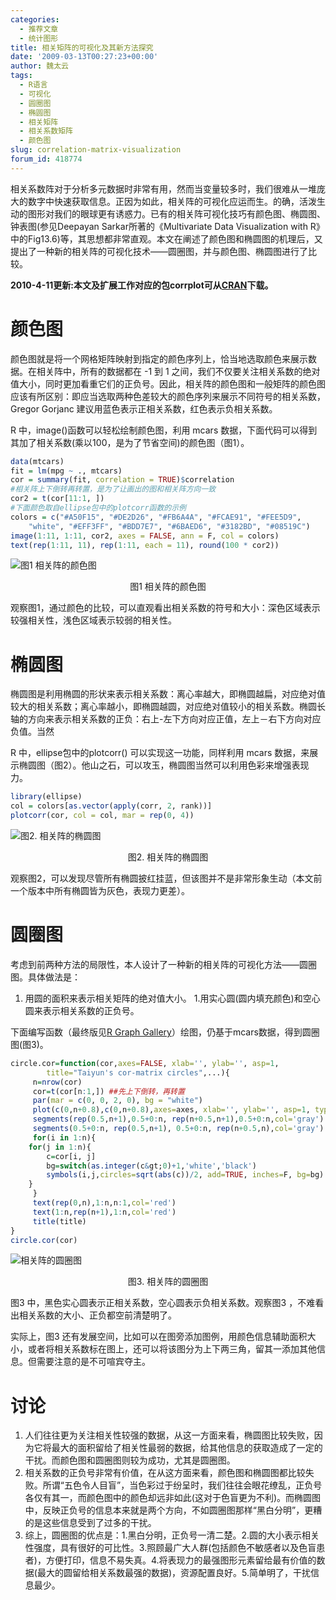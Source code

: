 ```yaml
---
categories:
  - 推荐文章
  - 统计图形
title: 相关矩阵的可视化及其新方法探究
date: '2009-03-13T00:27:23+00:00'
author: 魏太云
tags:
  - R语言
  - 可视化
  - 圆圈图
  - 椭圆图
  - 相关矩阵
  - 相关系数矩阵
  - 颜色图
slug: correlation-matrix-visualization
forum_id: 418774
---
```


相关系数阵对于分析多元数据时非常有用，然而当变量较多时，我们很难从一堆庞大的数字中快速获取信息。正因为如此，相关阵的可视化应运而生。的确，活泼生动的图形对我们的眼球更有诱惑力。已有的相关阵可视化技巧有颜色图、椭圆图、钟表图(参见Deepayan Sarkar所著的《Multivariate Data Visualization with R》中的Fig13.6)等，其思想都非常直观。本文在阐述了颜色图和椭圆图的机理后，又提出了一种新的相关阵的可视化技术——圆圈图，并与颜色图、椭圆图进行了比较。

**2010-4-11更新:本文及扩展工作对应的包corrplot可从[CRAN](http://cran.r-project.org/web/packages/corrplot/index.html)下载。**

<!--more-->

# 颜色图

颜色图就是将一个网格矩阵映射到指定的颜色序列上，恰当地选取颜色来展示数据。在相关阵中，所有的数据都在 -1 到 1 之间，我们不仅要关注相关系数的绝对值大小，同时更加看重它们的正负号。因此，相关阵的颜色图和一般矩阵的颜色图应该有所区别：即应当选取两种色差较大的颜色序列来展示不同符号的相关系数， Gregor Gorjanc 建议用蓝色表示正相关系数，红色表示负相关系数。

R 中，image()函数可以轻松绘制颜色图，利用 mcars 数据，下面代码可以得到其加了相关系数(乘以100，是为了节省空间)的颜色图（图1）。

```r
data(mtcars)
fit = lm(mpg ~ ., mtcars)
cor = summary(fit, correlation = TRUE)$correlation
#相关阵上下倒转再转置，是为了让画出的图和相关阵方向一致
cor2 = t(cor[11:1, ])
#下面颜色取自ellipse包中的plotcorr函数的示例
colors = c("#A50F15", "#DE2D26", "#FB6A4A", "#FCAE91", "#FEE5D9",
	"white", "#EFF3FF", "#BDD7E7", "#6BAED6", "#3182BD", "#08519C")
image(1:11, 1:11, cor2, axes = FALSE, ann = F, col = colors)
text(rep(1:11, 11), rep(1:11, each = 11), round(100 * cor2))
```

![图1 相关阵的颜色图](https://uploads.cosx.org/2009/03/corimage2.png)
<p style="text-align: center;">图1 相关阵的颜色图</p>

观察图1，通过颜色的比较，可以直观看出相关系数的符号和大小：深色区域表示较强相关性，浅色区域表示较弱的相关性。

# 椭圆图

椭圆图是利用椭圆的形状来表示相关系数：离心率越大，即椭圆越扁，对应绝对值较大的相关系数；离心率越小，即椭圆越圆，对应绝对值较小的相关系数。椭圆长轴的方向来表示相关系数的正负：右上-左下方向对应正值，左上－右下方向对应负值。当然

R 中，ellipse包中的plotcorr() 可以实现这一功能，同样利用 mcars 数据，来展示椭圆图（图2）。他山之石，可以攻玉，椭圆图当然可以利用色彩来增强表现力。

```r
library(ellipse)
col = colors[as.vector(apply(corr, 2, rank))]
plotcorr(cor, col = col, mar = rep(0, 4))
```

![图2. 相关阵的椭圆图](https://uploads.cosx.org/2009/03/corr-ellipse3.png)
<p style="text-align: center;">图2. 相关阵的椭圆图</p>

观察图2，可以发现尽管所有椭圆披红挂蓝，但该图并不是非常形象生动（本文前一个版本中所有椭圆皆为灰色，表现力更差）。

# 圆圈图

考虑到前两种方法的局限性，本人设计了一种新的相关阵的可视化方法——圆圈图。具体做法是：

1. 用圆的面积来表示相关矩阵的绝对值大小。
1.用实心圆(圆内填充颜色)和空心圆来表示相关系数的正负号。

下面编写函数（最终版见[R Graph Gallery](http://addictedtor.free.fr/graphiques/graphcode.php?graph=152)）绘图，仍基于mcars数据，得到圆圈图(图3)。

```r
circle.cor=function(cor,axes=FALSE, xlab='', ylab='', asp=1,
		title="Taiyun's cor-matrix circles",...){
     n=nrow(cor)
     cor=t(cor[n:1,]) ##先上下倒转，再转置
     par(mar = c(0, 0, 2, 0), bg = "white")
     plot(c(0,n+0.8),c(0,n+0.8),axes=axes, xlab='', ylab='', asp=1, type='n')
     segments(rep(0.5,n+1),0.5+0:n, rep(n+0.5,n+1),0.5+0:n,col='gray')
     segments(0.5+0:n, rep(0.5,n+1), 0.5+0:n, rep(n+0.5,n),col='gray')
     for(i in 1:n){
	for(j in 1:n){
		c=cor[i, j]
		bg=switch(as.integer(c&gt;0)+1,'white','black')
		symbols(i,j,circles=sqrt(abs(c))/2, add=TRUE, inches=F, bg=bg)
	}
     }
     text(rep(0,n),1:n,n:1,col='red')
     text(1:n,rep(n+1),1:n,col='red')
     title(title)
}
circle.cor(cor)
```

![相关阵的圆圈图](https://uploads.cosx.org/2009/03/taiyuncorcircles.png)
<p style="text-align: center;">图3. 相关阵的圆圈图</p>

图3 中，黑色实心圆表示正相关系数，空心圆表示负相关系数。观察图3 ，不难看出相关系数的大小、正负都空前清楚明了。

实际上，图3 还有发展空间，比如可以在图旁添加图例，用颜色信息辅助面积大小，或者将相关系数标在图上，还可以将该图分为上下两三角，留其一添加其他信息。但需要注意的是不可喧宾夺主。

# 讨论

1. 人们往往更为关注相关性较强的数据，从这一方面来看，椭圆图比较失败，因为它将最大的面积留给了相关性最弱的数据，给其他信息的获取造成了一定的干扰。而颜色图和圆圈图则较为成功，尤其是圆圈图。
1. 相关系数的正负号非常有价值，在从这方面来看，颜色图和椭圆图都比较失败。所谓“五色令人目盲”，当色彩过于纷呈时，我们往往会眼花缭乱，正负号各仅有其一，而颜色图中的颜色却远非如此(这对于色盲更为不利)。而椭圆图中，反映正负号的信息本来就是两个方向，不如圆圈图那样“黑白分明”，更糟的是这些信息受到了过多的干扰。
1. 综上，圆圈图的优点是：1.黑白分明，正负号一清二楚。2.圆的大小表示相关性强度，具有很好的可比性。3.照顾最广大人群(包括颜色不敏感者以及色盲患者)，方便打印，信息不易失真。4.将表现力的最强图形元素留给最有价值的数据(最大的圆留给相关系数最强的数据)，资源配置良好。5.简单明了，干扰信息最少。
